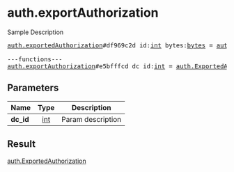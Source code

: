 # auth.exportAuthorization

Sample Description

<pre>
<a href="../constructor/auth.exportedAuthorization.md">auth.exportedAuthorization</a>#df969c2d id:<a href="../type/int.md">int</a> bytes:<a href="../type/bytes.md">bytes</a> = <a href="../type/auth.ExportedAuthorization.md">auth.ExportedAuthorization</a>;

---functions---
<a href="../method/auth.exportAuthorization.md">auth.exportAuthorization</a>#e5bfffcd dc_id:<a href="../type/int.md">int</a> = <a href="../type/auth.ExportedAuthorization.md">auth.ExportedAuthorization</a>;
</pre>
## Parameters

| Name | Type | Description |
|------|:----:|-------------|
| **dc_id** | <a href="../type/int.md">int</a> | Param description |

## Result

<a href="../type/auth.ExportedAuthorization.md">auth.ExportedAuthorization</a>

